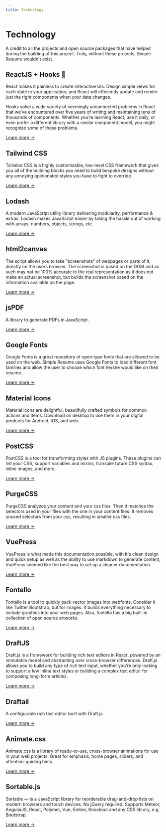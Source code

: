 ```yaml
---
title: Technology
---
```


# Technology

A credit to all the projects and open source packages that have helped during the building of this project. Truly, without these projects, Simple Resume wouldn't exist.

## ReactJS + Hooks 🎉

React makes it painless to create interactive UIs. Design simple views for each state in your application, and React will efficiently update and render just the right components when your data changes.

Hooks solve a wide variety of seemingly unconnected problems in React that we’ve encountered over five years of writing and maintaining tens of thousands of components. Whether you’re learning React, use it daily, or even prefer a different library with a similar component model, you might recognize some of these problems.

[Learn more &rarr; ](https://reactjs.org/)

## Tailwind CSS

Tailwind CSS is a highly customizable, low-level CSS framework that gives you all of the building blocks you need to build bespoke designs without any annoying opinionated styles you have to fight to override.

[Learn more &rarr; ](https://tailwindcss.com/)

## Lodash

A modern JavaScript utility library delivering modularity, performance & extras. Lodash makes JavaScript easier by taking the hassle out of working with arrays, numbers, objects, strings, etc.

[Learn more &rarr; ](https://lodash.com/)

## html2canvas

The script allows you to take "screenshots" of webpages or parts of it, directly on the users browser. The screenshot is based on the DOM and as such may not be 100% accurate to the real representation as it does not make an actual screenshot, but builds the screenshot based on the information available on the page.

[Learn more &rarr; ](https://github.com/niklasvh/html2canvas)

## jsPDF

A library to generate PDFs in JavaScript.

[Learn more &rarr; ](https://github.com/MrRio/jsPDF)

## Google Fonts

Google Fonts is a great repository of open type fonts that are allowed to be used on the web. Simple Resume uses Google Fonts to load different font families and allow the user to choose which font he/she would like on their resume.

[Learn more &rarr; ](https://fonts.google.com/)

## Material Icons

Material icons are delightful, beautifully crafted symbols for common actions and items. Download on desktop to use them in your digital products for Android, iOS, and web.

[Learn more &rarr; ](https://material.io/resources/icons/)

## PostCSS

PostCSS is a tool for transforming styles with JS plugins. These plugins can lint your CSS, support variables and mixins, transpile future CSS syntax, inline images, and more.

[Learn more &rarr; ](https://postcss.org/)

## PurgeCSS

PurgeCSS analyzes your content and your css files. Then it matches the selectors used in your files with the one in your content files. It removes unused selectors from your css, resulting in smaller css files.

[Learn more &rarr; ](https://github.com/FullHuman/purgecss)

## VuePress

VuePress is what made this documentation possible, with it's clean design and quick setup as well as the ability to use markdown to generate content, VuePress seemed like the best way to set up a cleaner documentation.

[Learn more &rarr; ](https://vuepress.vuejs.org/)

## Fontello

Fontello is a tool to quickly pack vector images into webfonts. Consider it like Twitter Bootstrap, but for images. It builds everything necessary to include graphics into your web pages. Also, fontello has a big built-in collection of open source artworks.

[Learn more &rarr; ](https://github.com/fontello/fontello)

## DraftJS

Draft.js is a framework for building rich text editors in React, powered by an immutable model and abstracting over cross-browser differences. Draft.js allows you to build any type of rich text input, whether you're only looking to support a few inline text styles or building a complex text editor for composing long-form articles.

[Learn more &rarr; ](https://draftjs.org/)

## Draftail

A configurable rich text editor built with Draft.js

[Learn more &rarr; ](https://www.draftail.org/)


## Animate.css 

Animate.css is a library of ready-to-use, cross-browser animations for use in your web projects. Great for emphasis, home pages, sliders, and attention-guiding hints.

[Learn more &rarr; ](https://animate.style/)

## Sortable.js

Sortable — is a JavaScript library for reorderable drag-and-drop lists on modern browsers and touch devices. No jQuery required. Supports Meteor, AngularJS, React, Polymer, Vue, Ember, Knockout and any CSS library, e.g. Bootstrap.

[Learn more &rarr; ](https://sortablejs.github.io/Sortable/)
